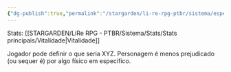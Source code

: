```yaml
---
{"dg-publish":true,"permalink":"/stargarden/li-re-rpg-ptbr/sistema/especializacoes/especializacoes-existentes/resistencia-a-xyz-fisico/","created":"2025-01-11T01:32:05.513-03:00","updated":"2025-01-12T02:35:05.700-03:00"}
---
```



Stats: [[STARGARDEN/LiRe RPG - PTBR/Sistema/Stats/Stats principais/Vitalidade\|Vitalidade]]

Jogador pode definir o que seria XYZ. Personagem é menos prejudicado (ou sequer é) por algo físico em específico.